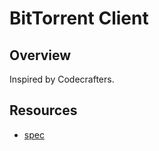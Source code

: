 # BitTorrent Client

## Overview
Inspired by Codecrafters. 

## Resources
- [spec](https://www.bittorrent.org/beps/bep_0003.html)
